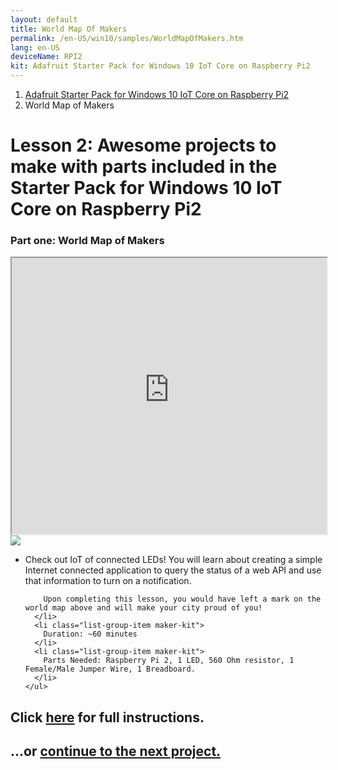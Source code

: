 ```yaml
---
layout: default
title: World Map Of Makers
permalink: /en-US/win10/samples/WorldMapOfMakers.htm
lang: en-US
deviceName: RPI2
kit: Adafruit Starter Pack for Windows 10 IoT Core on Raspberry Pi2
---
```


<ol class="breadcrumb">
  <li><a href="{{site.baseurl}}/{{page.lang}}/AdafruitMakerKit.htm">Adafruit Starter Pack for Windows 10 IoT Core on Raspberry Pi2</a></li>
  <li class="active">World Map of Makers</li>
</ol>

<h1 class="maker-kit"> Lesson 2: Awesome projects to make with parts included in the Starter Pack for Windows 10 IoT Core on Raspberry Pi2</h1>
<h3 class="maker-kit"> Part one: World Map of Makers</h3>


<iframe class="maker-kit" src="https://adafruitsample.azurewebsites.net/cardViewer?lesson=201" width="100%" height="442px"></iframe>


<div class="row">
  <div class="col-md-6 col-sm-12">
    <img class="maker-kit" src="{{site.baseurl}}/images/AdafruitMakerKitContents.jpeg">
  </div>
  <div class="col-md-6 col-sm-12">
    <ul class="list-group maker-kit">
      <li class="list-group-item maker-kit">
        Check out IoT of connected LEDs! You will learn about creating a simple Internet connected application to query the status of a web API and use that information to turn on a notification.

        Upon completing this lesson, you would have left a mark on the world map above and will make your city proud of you!
      </li>
      <li class="list-group-item maker-kit">
        Duration: ~60 minutes
      </li>
      <li class="list-group-item maker-kit">
        Parts Needed: Raspberry Pi 2, 1 LED, 560 Ohm resistor, 1 Female/Male Jumper Wire, 1 Breadboard.
      </li>
    </ul>
  </div>
</div>
<div class="row lineTop">
  <div class="col-md-6 col-sm-12">
    <h2 class="maker-kit">Click <a target="_blank" href="http://www.hackster.io/projects/12721?auth_token=b26be92d375bc16823077bd874693e9c">here</a> for full instructions.</h2>
  </div>
  <div class="col-md-6 col-sm-12 text-right">
    <h2 class="maker-kit">...or <a href="{{site.baseurl}}/{{page.lang}}/win10/samples/WeatherStation.htm"> continue to the next project.</a></h2>
  </div>
</div>
